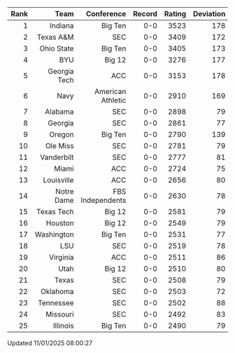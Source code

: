 | Rank  | Team                 | Conference           | Record   | Rating | Deviation |
| ---:  | ---:                 | ---:                 | ---:     | ---:   | ---:      |
| 1     | Indiana              | Big Ten              | 0-0      | 3523   | 178       |
| 2     | Texas A&M            | SEC                  | 0-0      | 3409   | 172       |
| 3     | Ohio State           | Big Ten              | 0-0      | 3405   | 173       |
| 4     | BYU                  | Big 12               | 0-0      | 3276   | 177       |
| 5     | Georgia Tech         | ACC                  | 0-0      | 3153   | 178       |
| 6     | Navy                 | American Athletic    | 0-0      | 2910   | 169       |
| 7     | Alabama              | SEC                  | 0-0      | 2898   | 79        |
| 8     | Georgia              | SEC                  | 0-0      | 2861   | 77        |
| 9     | Oregon               | Big Ten              | 0-0      | 2790   | 139       |
| 10    | Ole Miss             | SEC                  | 0-0      | 2781   | 79        |
| 11    | Vanderbilt           | SEC                  | 0-0      | 2777   | 81        |
| 12    | Miami                | ACC                  | 0-0      | 2724   | 75        |
| 13    | Louisville           | ACC                  | 0-0      | 2656   | 80        |
| 14    | Notre Dame           | FBS Independents     | 0-0      | 2630   | 78        |
| 15    | Texas Tech           | Big 12               | 0-0      | 2581   | 79        |
| 16    | Houston              | Big 12               | 0-0      | 2549   | 79        |
| 17    | Washington           | Big Ten              | 0-0      | 2531   | 77        |
| 18    | LSU                  | SEC                  | 0-0      | 2519   | 78        |
| 19    | Virginia             | ACC                  | 0-0      | 2511   | 86        |
| 20    | Utah                 | Big 12               | 0-0      | 2510   | 80        |
| 21    | Texas                | SEC                  | 0-0      | 2508   | 79        |
| 22    | Oklahoma             | SEC                  | 0-0      | 2503   | 72        |
| 23    | Tennessee            | SEC                  | 0-0      | 2502   | 88        |
| 24    | Missouri             | SEC                  | 0-0      | 2492   | 83        |
| 25    | Illinois             | Big Ten              | 0-0      | 2490   | 79        |

Updated 11/01/2025 08:00:27
